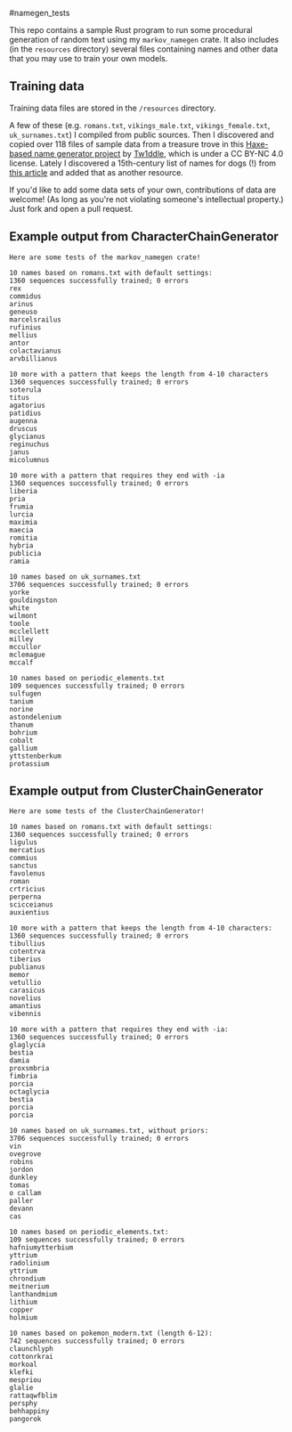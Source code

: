 #namegen_tests

This repo contains a sample Rust program to run some procedural generation of random text using my `markov_namegen` crate.  It also includes (in the `resources` directory) several files containing names and other data that you may use to train your own models.

## Training data

Training data files are stored in the `/resources` directory.

A few of these (e.g. `romans.txt`, `vikings_male.txt`, `vikings_female.txt`, `uk_surnames.txt`) I compiled from public sources. Then I discovered and copied over 118 files of sample data from a treasure trove in this [Haxe-based name generator project](https://github.com/Tw1ddle/MarkovNameGenerator) by [Tw1ddle](https://github.com/Tw1ddle), which is under a CC BY-NC 4.0 license.  Lately I discovered a 15th-century list of names for dogs (!) from [this article](https://doi.org/10.1484/J.VIATOR.1.103488) and added that as another resource.

If you'd like to add some data sets of your own, contributions of data are welcome! (As long as you're not violating someone's intellectual property.)  Just fork and open a pull request.

## Example output from CharacterChainGenerator

    Here are some tests of the markov_namegen crate!
    
    10 names based on romans.txt with default settings:
    1360 sequences successfully trained; 0 errors
    rex
    commidus
    arinus
    geneuso
    marcelsrailus
    rufinius
    mellius
    antor
    colactavianus
    arvbillianus
    
    10 more with a pattern that keeps the length from 4-10 characters
    1360 sequences successfully trained; 0 errors
    soterula
    titus
    agatorius
    patidius
    augenna
    druscus
    glycianus
    reginuchus
    janus
    micolumnus
    
    10 more with a pattern that requires they end with -ia
    1360 sequences successfully trained; 0 errors
    liberia
    pria
    frumia
    lurcia
    maximia
    maecia
    romitia
    hybria
    publicia
    ramia
    
    10 names based on uk_surnames.txt
    3706 sequences successfully trained; 0 errors
    yorke
    gouldingston
    white
    wilmont
    toole
    mcclellett
    milley
    mccullor
    mclemague
    mccalf
    
    10 names based on periodic_elements.txt
    109 sequences successfully trained; 0 errors
    sulfugen
    tanium
    norine
    astondelenium
    thanum
    bohrium
    cobalt
    gallium
    yttstenberkum
    protassium

## Example output from ClusterChainGenerator

    Here are some tests of the ClusterChainGenerator!
    
    10 names based on romans.txt with default settings:
    1360 sequences successfully trained; 0 errors
    ligulus
    mercatius
    commius
    sanctus
    favolenus
    roman
    crtricius
    perperna
    scicceianus
    auxientius
    
    10 more with a pattern that keeps the length from 4-10 characters:
    1360 sequences successfully trained; 0 errors
    tibullius
    cotentrva
    tiberius
    publianus
    memor
    vetullio
    carasicus
    novelius
    amantius
    vibennis
    
    10 more with a pattern that requires they end with -ia:
    1360 sequences successfully trained; 0 errors
    glaglycia
    bestia
    damia
    proxsmbria
    fimbria
    porcia
    octaglycia
    bestia
    porcia
    porcia
    
    10 names based on uk_surnames.txt, without priors:
    3706 sequences successfully trained; 0 errors
    vin
    ovegrove
    robins
    jordon
    dunkley
    tomas
    o callam
    paller
    devann
    cas
    
    10 names based on periodic_elements.txt:
    109 sequences successfully trained; 0 errors
    hafniumytterbium
    yttrium
    radolinium
    yttrium
    chrondium
    meitnerium
    lanthandmium
    lithium
    copper
    holmium
    
    10 names based on pokemon_modern.txt (length 6-12):
    742 sequences successfully trained; 0 errors
    claunchlyph
    cottonrkrai
    morkoal
    klefki
    mespriou
    glalie
    rattaqwfblim
    persphy
    behhappiny
    pangorok
